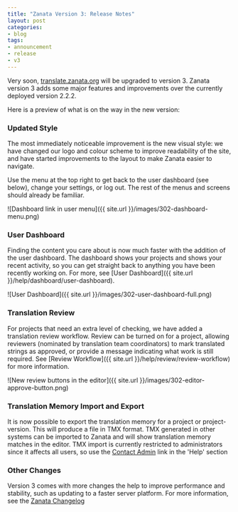 ```yaml
---
title: "Zanata Version 3: Release Notes"
layout: post
categories:
- blog
tags:
- announcement
- release
- v3
---
```


Very soon, [translate.zanata.org](http://translate.zanata.org) will be upgraded to version 3. Zanata version 3 adds some major features and improvements over the currently deployed version 2.2.2.

Here is a preview of what is on the way in the new version:


### Updated Style

The most immediately noticeable improvement is the new visual style: we have changed our logo and colour scheme to improve readability of the site, and have started improvements to the layout to make Zanata easier to navigate.

Use the menu at the top right to get back to the user dashboard (see below), change your settings, or log out. The rest of the menus and screens should already be familiar.

![Dashboard link in user menu]({{ site.url }}/images/302-dashboard-menu.png)


### User Dashboard

Finding the content you care about is now much faster with the addition of the user dashboard. The dashboard shows your projects and shows your recent activity, so you can get straight back to anything you have been recently working on. For more, see [User Dashboard]({{ site.url }}/help/dashboard/user-dashboard).

![User Dashboard]({{ site.url }}/images/302-user-dashboard-full.png)


### Translation Review

For projects that need an extra level of checking, we have added a translation review workflow. Review can be turned on for a project, allowing reviewers (nominated by translation team coordinators) to mark translated strings as approved, or provide a message indicating what work is still required. See [Review Workflow]({{ site.url }}/help/review/review-workflow) for more information.

![New review buttons in the editor]({{ site.url }}/images/302-editor-approve-button.png)


### Translation Memory Import and Export

It is now possible to export the translation memory for a project or project-version. This will produce a file in TMX format. TMX generated in other systems can be imported to Zanata and will show translation memory matches in the editor. TMX import is currently restricted to administrators since it affects all users, so use the [Contact Admin](https://translate.zanata.org/zanata/help/contact) link in the 'Help' section 


### Other Changes

Version 3 comes with more changes the help to improve performance and stability, such as updating to a faster server platform. For more information, see the [Zanata Changelog](https://raw.github.com/zanata/zanata-server/master/CHANGELOG.md)
